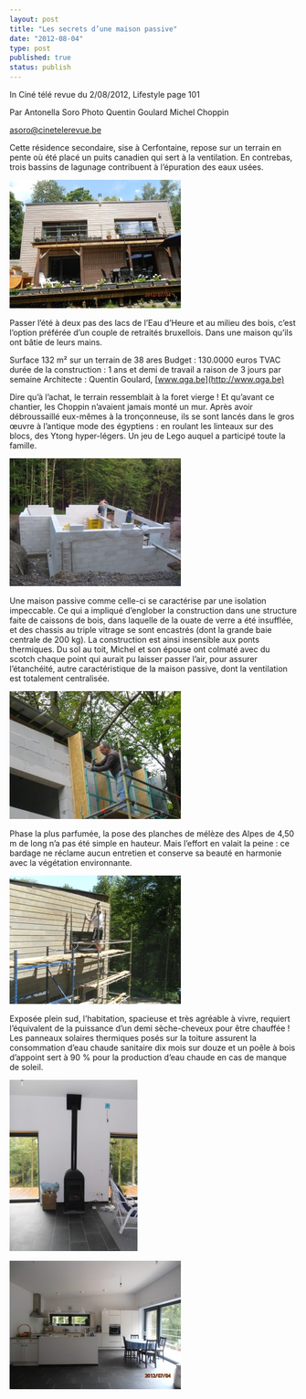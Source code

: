 ```yaml
---
layout: post
title: "Les secrets d’une maison passive"
date: "2012-08-04"
type: post
published: true
status: publish
---
```


In Ciné télé revue du 2/08/2012, Lifestyle page 101

Par Antonella Soro Photo Quentin Goulard Michel Choppin

[asoro@cinetelerevue.be](mailto:asoro@cinetelerevue.be)

 [](mailto:asoro@cinetelerevue.be) 

Cette résidence secondaire, sise à Cerfontaine, repose sur un terrain en pente où été placé un puits canadien qui sert à la ventilation. En contrebas, trois bassins de lagunage contribuent à l’épuration des eaux usées.

[![](/images/2012/08/P7040445-300x225.jpg "OLYMPUS DIGITAL CAMERA")](/images/2012/08/P7040445.jpg)

Passer l’été à deux pas des lacs de l’Eau d’Heure et au milieu des bois, c’est l’option préférée d’un couple de retraités bruxellois. Dans une maison qu’ils ont bâtie de leurs mains.

Surface 132 m² sur un terrain de 38 ares Budget : 130.0000 euros TVAC durée de la construction : 1 ans et demi de travail a raison de 3 jours par semaine Architecte : Quentin Goulard, [www.qga.be](http://www.qga.be)

Dire qu’à l’achat, le terrain ressemblait à la foret vierge ! Et qu’avant ce chantier, les Choppin n’avaient jamais monté un mur. Après avoir débroussaillé eux-mêmes à la tronçonneuse, ils se sont lancés dans le gros œuvre à l’antique mode des égyptiens : en roulant les linteaux sur des blocs, des Ytong hyper-légers. Un jeu de Lego auquel a participé toute la famille.

[![](/images/2012/08/IMG_0555-300x224.jpg "IMG_0555")](/images/2012/08/IMG_0555.jpg)

Une maison passive comme celle-ci se caractérise par une isolation impeccable. Ce qui a impliqué d’englober la construction dans une structure faite de caissons de bois, dans laquelle de la ouate de verre a été insufflée, et des chassis au triple vitrage se sont encastrés (dont la grande baie centrale de 200 kg). La construction est ainsi insensible aux ponts thermiques. Du sol au toit, Michel et son épouse ont colmaté avec du scotch chaque point qui aurait pu laisser passer l’air, pour assurer l’étanchéité, autre caractéristique de la maison passive, dont la ventilation est totalement centralisée.

[![](/images/2012/08/IMG_0106-300x224.jpg "IMG_0106")](/images/2012/08/IMG_0106.jpg)

Phase la plus parfumée, la pose des planches de mélèze des Alpes de 4,50 m de long n’a pas été simple en hauteur. Mais l’effort en valait la peine : ce bardage ne réclame aucun entretien et conserve sa beauté en harmonie avec la végétation environnante.

[![](/images/2012/08/SAM_1239-300x225.jpg "SAMSUNG DIGITAL CAMERA")](/images/2012/08/SAM_1239.jpg)

Exposée plein sud, l’habitation, spacieuse et très agréable à vivre, requiert l’équivalent de la puissance d’un demi sèche-cheveux pour être chauffée ! Les panneaux solaires thermiques posés sur la toiture assurent la consommation d’eau chaude sanitaire dix mois sur douze et un poêle à bois d’appoint sert à 90 % pour la production d’eau chaude en cas de manque de soleil.

[![](/images/2012/08/PA090003-224x300.jpg "OLYMPUS DIGITAL CAMERA")](/images/2012/08/PA090003.jpg)

[![](/images/2012/08/P7040460-300x225.jpg "OLYMPUS DIGITAL CAMERA")](/images/2012/08/P7040460.jpg)
